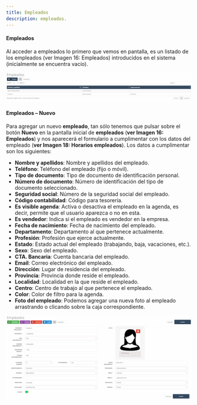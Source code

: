 ```yaml
---
title: Empleados
description: empleados.
---
```


#### Empleados

Al acceder a empleados lo primero que vemos en pantalla, es un listado de los empleados (ver Imagen 16: Empleados) introducidos en el sistema (inicialmente se encuentra vacío).

![Imagen](../../../assets/tu_empresa/empleados1.png)

#### Empleados – Nuevo

Para agregar un nuevo **empleado**, tan sólo tenemos que pulsar sobre el botón **Nuevo** en la pantalla inicial de **empleados** (**ver Imagen 16: Empleados**) y nos aparecerá el formulario a cumplimentar con los datos del empleado (**ver Imagen 18: Horarios empleados**). Los datos a cumplimentar son los siguientes:

- **Nombre y apellidos**: Nombre y apellidos del empleado.  
- **Teléfono**: Teléfono del empleado (fijo o móvil).  
- **Tipo de documento**: Tipo de documento de identificación personal.  
- **Número de documento**: Número de identificación del tipo de documento seleccionado.  
- **Seguridad social**: Número de la seguridad social del empleado.  
- **Código contabilidad**: Código para tesorería.  
- **Es visible agenda**: Activa o desactiva el empleado en la agenda, es decir, permite que el usuario aparezca o no en esta.  
- **Es vendedor**: Indica si el empleado es vendedor en la empresa.  
- **Fecha de nacimiento**: Fecha de nacimiento del empleado.  
- **Departamento**: Departamento al que pertenece actualmente.  
- **Profesión**: Profesión que ejerce actualmente.  
- **Estado**: Estado actual del empleado (trabajando, baja, vacaciones, etc.).  
- **Sexo**: Sexo del empleado.  
- **CTA. Bancaria**: Cuenta bancaria del empleado.  
- **Email**: Correo electrónico del empleado.  
- **Dirección**: Lugar de residencia del empleado.  
- **Provincia**: Provincia donde reside el empleado.  
- **Localidad**: Localidad en la que reside el empleado.  
- **Centro**: Centro de trabajo al que pertenece el empleado.  
- **Color**: Color de filtro para la agenda.  
- **Foto del empleado**: Podemos agregar una nueva foto al empleado arrastrando o clicando sobre la caja correspondiente.

![Imagen](../../../assets/tu_empresa/empleados2.png)